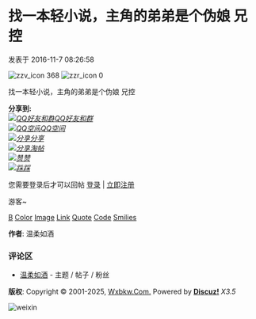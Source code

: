 # 找一本轻小说，主角的弟弟是个伪娘 兄控

发表于 2016-11-7 08:26:58

![zzv_icon](template/zhanzhuai_feng/type/zzv_icon.png) 368 ![zzr_icon](template/zhanzhuai_feng/type/zzr_icon.png) 0

找一本轻小说，主角的弟弟是个伪娘 兄控

**分享到:**  
[_![QQ好友和群](static/image/common/qq_share.png)QQ好友和群_](https://www.wxbkw.com/home.php?mod=spacecp&ac=plugin&id=qqconnect:spacecp&pluginop=share&sh_type=4&thread_id=101333 "QQ好友和群")  
[_![QQ空间](static/image/common/qzone.gif)QQ空间_](# "QQ空间")  
[_![分享](static/image/common/oshr.png)分享_](home.php?mod=spacecp&ac=share&type=thread&id=101333 "分享推精华")  
[_![分享](static/image/common/collection.png)淘帖_](https://www.wxbkw.com/forum.php?mod=collection&action=edit&op=addthread&tid=101333 "淘好帖进专辑")  
[_![赞](static/image/common/rec_add.gif)赞_](forum.php?mod=misc&action=recommend&do=add&tid=101333&hash=17ec96b6 "顶一下")  
[_![踩](static/image/common/rec_subtract.gif)踩_](forum.php?mod=misc&action=recommend&do=subtract&tid=101333&hash=17ec96b6 "踩一下")  

您需要登录后才可以回帖 [登录](member.php?mod=logging&action=login) | [立即注册](member.php?mod=wxbkw2023 "注册账号")  

游客~

[B](javascript:; "文字加粗") [Color](javascript:; "设置文字颜色") [Image](javascript:; "图片") [Link](javascript:; "添加链接") [Quote](javascript:; "引用") [Code](javascript:; "代码") [Smilies](javascript:;)

**作者**: 温柔如酒

### 评论区
- [温柔如酒](https://www.wxbkw.com/space-username-.html) - 主题 / 帖子 / 粉丝

**版权**: Copyright © 2001-2025, [Wxbkw.Com.](https://www.wxbkw.com) Powered by **[Discuz!](https://www.discuz.vip)** _X3.5_  

![weixin](template/zhanzhuai_feng/type/ft/weixin.jpg)
<!-- tcd_original_link https://www.wxbkw.com/thread-101333-1-1.html -->
